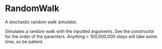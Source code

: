 # RandomWalk
A stochastic random walk simulator.

Simulates a random walk with the inputted arguments. See the constructor for the order of the paramters.
Anything > 100,000,000 steps will take some time, so be patient.
